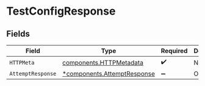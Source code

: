 # TestConfigResponse


## Fields

| Field                                                                     | Type                                                                      | Required                                                                  | Description                                                               |
| ------------------------------------------------------------------------- | ------------------------------------------------------------------------- | ------------------------------------------------------------------------- | ------------------------------------------------------------------------- |
| `HTTPMeta`                                                                | [components.HTTPMetadata](../../models/components/httpmetadata.md)        | :heavy_check_mark:                                                        | N/A                                                                       |
| `AttemptResponse`                                                         | [*components.AttemptResponse](../../models/components/attemptresponse.md) | :heavy_minus_sign:                                                        | OK                                                                        |